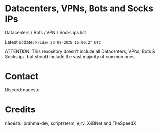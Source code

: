 # Datacenters, VPNs, Bots and Socks IPs
 
Datacenters / Bots / VPN / Socks ips list

Latest update: `Friday 22-08-2025 15:00:27 UTC` 

ATTENTION: This repository doesn't include all Datacenters, VPNs, Bots & Socks ips, 
but should include the vast majority of common ones.

# Contact
Discord: naoestu

# Credits
nãoéstu, brahma-dev, scriptzteam, ejrv, X4BNet and TheSpeedX
